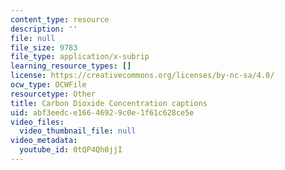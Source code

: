 ```yaml
---
content_type: resource
description: ''
file: null
file_size: 9783
file_type: application/x-subrip
learning_resource_types: []
license: https://creativecommons.org/licenses/by-nc-sa/4.0/
ocw_type: OCWFile
resourcetype: Other
title: Carbon Dioxide Concentration captions
uid: abf3eedc-e166-4692-9c0e-1f61c628ce5e
video_files:
  video_thumbnail_file: null
video_metadata:
  youtube_id: 0tQP4Qh0jjI
---
```

